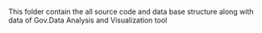 This folder contain the  all source code and data base structure along with data of Gov.Data Analysis and Visualization tool
